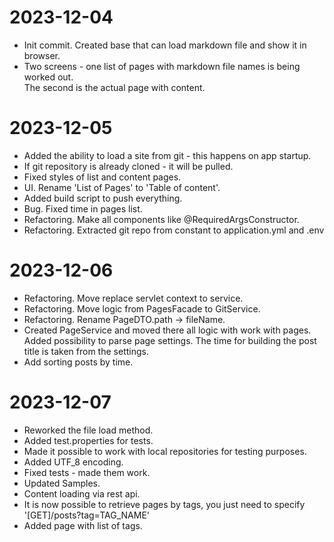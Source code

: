 # 2023-12-04
- Init commit. Created base that can load markdown file and show it in browser.
- Two screens - one list of pages with markdown file names is being worked out.  
The second is the actual page with content.

# 2023-12-05
- Added the ability to load a site from git - this happens on app startup. 
- If git repository is already cloned - it will be pulled.
- Fixed styles of list and content pages.
- UI. Rename 'List of Pages' to 'Table of content'.
- Added build script to push everything.
- Bug. Fixed time in pages list.
- Refactoring. Make all components like @RequiredArgsConstructor.
- Refactoring. Extracted git repo from constant to application.yml and .env

# 2023-12-06
- Refactoring. Move replace servlet context to service.
- Refactoring. Move logic from PagesFacade to GitService. 
- Refactoring. Rename PageDTO.path -> fileName.
- Created PageService and moved there all logic with work with pages. Added possibility to 
  parse page settings. The time for building the post title is taken from the settings. 
- Add sorting posts by time.

# 2023-12-07
- Reworked the file load method. 
- Added test.properties for tests. 
- Made it possible to work with local repositories for testing purposes. 
- Added UTF_8 encoding. 
- Fixed tests - made them work. 
- Updated Samples. 
- Content loading via rest api.
- It is now possible to retrieve pages by tags, you just need to specify 
  '[GET]/posts?tag=TAG_NAME'
- Added page with list of tags.
